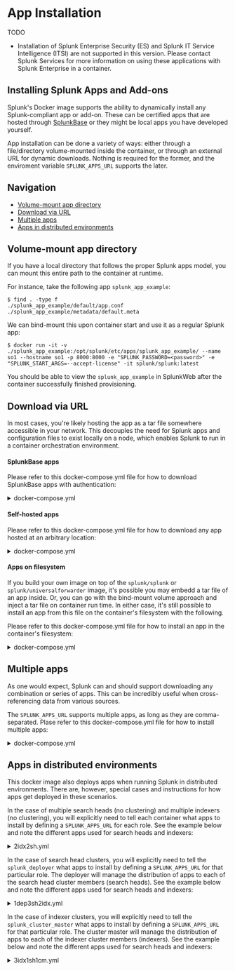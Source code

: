 # App Installation

TODO

* Installation of Splunk Enterprise Security (ES) and Splunk IT Service Intelligence (ITSI) are not supported in this version. 
Please contact Splunk Services for more information on using these applications with Splunk Enterprise in a container.

## Installing Splunk Apps and Add-ons
Splunk's Docker image supports the ability to dynamically install any Splunk-compliant app or add-on. These can be certified apps that are hosted through [SplunkBase](https://splunkbase.splunk.com/) or they might be local apps you have developed yourself.

App installation can be done a variety of ways: either through a file/directory volume-mounted inside the container, or through an external URL for dynamic downloads. Nothing is required for the former, and the enviroment variable `SPLUNK_APPS_URL` supports the later.


## Navigation

* [Volume-mount app directory](#volume-mount-app-directory)
* [Download via URL](#download-via-url)
* [Multiple apps](@multiple-apps)
* [Apps in distributed environments](#apps-in-distributed-environments)

## Volume-mount app directory
If you have a local directory that follows the proper Splunk apps model, you can mount this entire path to the container at runtime.

For instance, take the following app `splunk_app_example`:
```
$ find . -type f
./splunk_app_example/default/app.conf
./splunk_app_example/metadata/default.meta
```

We can bind-mount this upon container start and use it as a regular Splunk app:
```
$ docker run -it -v ./splunk_app_example:/opt/splunk/etc/apps/splunk_app_example/ --name so1 --hostname so1 -p 8000:8000 -e "SPLUNK_PASSWORD=<password>" -e "SPLUNK_START_ARGS=--accept-license" -it splunk/splunk:latest
```

You should be able to view the `splunk_app_example` in SplunkWeb after the container successfully finished provisioning.

## Download via URL
In most cases, you're likely hosting the app as a tar file somewhere accessible in your network. This decouples the need for Splunk apps and configuration files to exist locally on a node, which enables Splunk to run in a container orchestration environment.

#### SplunkBase apps
Please refer to this docker-compose.yml file for how to download SplunkBase apps with authentication:
<details><summary>docker-compose.yml</summary><p>

```
version: "3.6"

services:
  so1:
    image: ${SPLUNK_IMAGE:-splunk/splunk:latest}
    hostname: so1
    environment:
      - SPLUNK_START_ARGS=--accept-license
      - SPLUNK_APPS_URL=https://splunkbase.splunk.com/app/2890/release/4.1.0/download
      - SPLUNKBASE_USERNAME=<sb-username>
      - SPLUNKBASE_PASSWORD=<sb-password>
      - SPLUNK_PASSWORD=<password>
    ports:
      - 8000
```
</p></details>

#### Self-hosted apps
Please refer to this docker-compose.yml file for how to download any app hosted at an arbitrary location:
<details><summary>docker-compose.yml</summary><p>

```
version: "3.6"

services:
  so1:
    image: ${SPLUNK_IMAGE:-splunk/splunk:latest}
    hostname: so1
    environment:
      - SPLUNK_START_ARGS=--accept-license
      - SPLUNK_APPS_URL=https://webserver/apps/app.spl
      - SPLUNK_PASSWORD=<password>
    ports:
      - 8000
```
</p></details>

#### Apps on filesystem
If you build your own image on top of the `splunk/splunk` or `splunk/universalforwarder` image, it's possible you may embedd a tar file of an app inside. Or, you can go with the bind-mount volume approach and inject a tar file on container run time. In either case, it's still possible to install an app from this file on the container's filesystem with the following.

Please refer to this docker-compose.yml file for how to install an app in the container's filesystem:
<details><summary>docker-compose.yml</summary><p>

```
version: "3.6"

services:
  so1:
    image: ${SPLUNK_IMAGE:-splunk/splunk:latest}
    hostname: so1
    environment:
      - SPLUNK_START_ARGS=--accept-license
      - SPLUNK_APPS_URL=/tmp/app.tgz
      - SPLUNK_PASSWORD=<password>
    ports:
      - 8000
```
</p></details>

## Multiple apps
As one would expect, Splunk can and should support downloading any combination or series of apps. This can be incredibly useful when cross-referencing data from various sources.

The `SPLUNK_APPS_URL` supports multiple apps, as long as they are comma-separated. Plase refer to this docker-compose.yml file for how to install multiple apps:
<details><summary>docker-compose.yml</summary><p>

```
version: "3.6"

services:
  so1:
    image: ${SPLUNK_IMAGE:-splunk/splunk:latest}
    hostname: so1
    environment:
      - SPLUNK_START_ARGS=--accept-license
      - SPLUNK_APPS_URL=/tmp/app.tgz,https://webserver/apps/app.spl,https://splunkbase.splunk.com/app/2890/release/4.1.0/download
      - SPLUNKBASE_USERNAME=<sb-username>
      - SPLUNKBASE_PASSWORD=<sb-password>
      - SPLUNK_PASSWORD=<password>
    ports:
      - 8000
```
</p></details>

## Apps in distributed environments
This docker image also deploys apps when running Splunk in distributed environments. There are, however, special cases and instructions for how apps get deployed in these scenarios.

In the case of multiple search heads (no clustering) and multiple indexers (no clustering), you will explicitly need to tell each container what apps to install by defining a `SPLUNK_APPS_URL` for each role. See the example below and note the different apps used for search heads and indexers:

<details><summary>2idx2sh.yml</summary><p>

```
version: "3.6"

networks:
  splunknet:
    driver: bridge
    attachable: true

services:
  sh1:
    networks:
      splunknet:
        aliases:
          - sh1
    image: ${SPLUNK_IMAGE:-splunk/splunk:latest}
    command: start
    hostname: sh1
    container_name: sh1
    environment:
      - SPLUNK_START_ARGS=--accept-license
      - SPLUNK_INDEXER_URL=idx1,idx2
      - SPLUNK_SEARCH_HEAD_URL=sh1,sh2
      - SPLUNK_ROLE=splunk_search_head
      - SPLUNK_APPS_URL=https://webserver/apps/appA.tgz
      - SPLUNK_PASSWORD
    ports:
      - 8000

  sh2:
    networks:
      splunknet:
        aliases:
          - sh2
    image: ${SPLUNK_IMAGE:-splunk/splunk:latest}
    command: start
    hostname: sh2
    container_name: sh2
    environment:
      - SPLUNK_START_ARGS=--accept-license
      - SPLUNK_INDEXER_URL=idx1,idx2
      - SPLUNK_SEARCH_HEAD_URL=sh1,sh2
      - SPLUNK_ROLE=splunk_search_head
      - SPLUNK_APPS_URL=https://webserver/apps/appA.tgz
      - SPLUNK_PASSWORD
    ports:
      - 8000

  idx1:
    networks:
      splunknet:
        aliases:
          - idx1
    image: ${SPLUNK_IMAGE:-splunk/splunk:latest}
    command: start
    hostname: idx1 
    container_name: idx1
    environment:
      - SPLUNK_START_ARGS=--accept-license
      - SPLUNK_INDEXER_URL=idx1,idx2
      - SPLUNK_SEARCH_HEAD_URL=sh1,sh2
      - SPLUNK_ROLE=splunk_indexer
      - SPLUNK_APPS_URL=https://webserver/apps/appB.tgz,https://webserver/apps/appC.tgz
      - SPLUNK_PASSWORD
    ports:
      - 8000

  idx2:
    networks:
      splunknet:
        aliases:
          - idx2
    image: ${SPLUNK_IMAGE:-splunk/splunk:latest}
    command: start
    hostname: idx2
    container_name: idx2
    environment:
      - SPLUNK_START_ARGS=--accept-license
      - SPLUNK_INDEXER_URL=idx1,idx2
      - SPLUNK_SEARCH_HEAD_URL=sh1,sh2
      - SPLUNK_ROLE=splunk_indexer
      - SPLUNK_APPS_URL=https://webserver/apps/appB.tgz,https://webserver/apps/appC.tgz
      - SPLUNK_PASSWORD
    ports:
      - 8000
```
</p></details>

In the case of search head clusters, you will explicitly need to tell the `splunk_deployer` what apps to install by defining a `SPLUNK_APPS_URL` for that particular role. The deployer will manage the distribution of apps to each of the search head cluster members (search heads). See the example below and note the different apps used for search heads and indexers:

<details><summary>1dep3sh2idx.yml</summary><p>

```
version: "3.6"

networks:
  splunknet:
    driver: bridge
    attachable: true

services:
  dep1:
    networks:
      splunknet:
        aliases:
          - dep1
    image: ${SPLUNK_IMAGE:-splunk/splunk:latest}
    command: start
    hostname: dep1
    container_name: dep1
    environment:
      - SPLUNK_START_ARGS=--accept-license
      - SPLUNK_INDEXER_URL=idx1,idx2
      - SPLUNK_SEARCH_HEAD_URL=sh2,sh3
      - SPLUNK_SEARCH_HEAD_CAPTAIN_URL=sh1
      - SPLUNK_DEPLOYER_URL=dep1
      - SPLUNK_ROLE=splunk_deployer
      - SPLUNK_APPS_URL=https://webserver/apps/appA.tgz,https://webserver/apps/appB.tgz
    ports:
      - 8000

  sh1:
    networks:
      splunknet:
        aliases:
          - sh1
    image: ${SPLUNK_IMAGE:-splunk/splunk:latest}
    command: start
    hostname: sh1
    container_name: sh1
    environment:
      - SPLUNK_START_ARGS=--accept-license
      - SPLUNK_INDEXER_URL=idx1,idx2
      - SPLUNK_SEARCH_HEAD_URL=sh2,sh3
      - SPLUNK_SEARCH_HEAD_CAPTAIN_URL=sh1
      - SPLUNK_DEPLOYER_URL=dep1
      - SPLUNK_ROLE=splunk_search_head_captain
    ports:
      - 8000

  sh2:
    networks:
      splunknet:
        aliases:
          - sh2
    image: ${SPLUNK_IMAGE:-splunk/splunk:latest}
    command: start
    hostname: sh2
    container_name: sh2
    environment:
      - SPLUNK_START_ARGS=--accept-license
      - SPLUNK_INDEXER_URL=idx1,idx2
      - SPLUNK_SEARCH_HEAD_URL=sh2,sh3
      - SPLUNK_SEARCH_HEAD_CAPTAIN_URL=sh1
      - SPLUNK_DEPLOYER_URL=dep1
      - SPLUNK_ROLE=splunk_search_head
    ports:
      - 8000

  sh3:
    networks:
      splunknet:
        aliases:
          - sh3
    image: ${SPLUNK_IMAGE:-splunk/splunk:latest}
    command: start
    hostname: sh3
    container_name: sh3
    environment:
      - SPLUNK_START_ARGS=--accept-license
      - SPLUNK_INDEXER_URL=idx1,idx2
      - SPLUNK_SEARCH_HEAD_URL=sh2,sh3
      - SPLUNK_SEARCH_HEAD_CAPTAIN_URL=sh1
      - SPLUNK_DEPLOYER_URL=dep1
      - SPLUNK_ROLE=splunk_search_head
    ports:
      - 8000

  idx1:
    networks:
      splunknet:
        aliases:
          - idx1
    image: ${SPLUNK_IMAGE:-splunk/splunk:latest}
    command: start
    hostname: idx1
    container_name: idx1
    environment:
      - SPLUNK_START_ARGS=--accept-license
      - SPLUNK_INDEXER_URL=idx1,idx2
      - SPLUNK_SEARCH_HEAD_URL=sh2,sh3
      - SPLUNK_SEARCH_HEAD_CAPTAIN_URL=sh1
      - SPLUNK_DEPLOYER_URL=dep1
      - SPLUNK_ROLE=splunk_indexer
    ports:
      - 8000

  idx2:
    networks:
      splunknet:
        aliases:
          - idx2
    image: ${SPLUNK_IMAGE:-splunk/splunk:latest}
    command: start
    hostname: idx2
    container_name: idx2
    environment:
      - SPLUNK_START_ARGS=--accept-license
      - SPLUNK_INDEXER_URL=idx1,idx2
      - SPLUNK_SEARCH_HEAD_URL=sh2,sh3
      - SPLUNK_SEARCH_HEAD_CAPTAIN_URL=sh1
      - SPLUNK_DEPLOYER_URL=dep1
      - SPLUNK_ROLE=splunk_indexer
    ports:
      - 8000    
```
</p></details>

In the case of indexer clusters, you will explicitly need to tell the `splunk_cluster_master` what apps to install by defining a `SPLUNK_APPS_URL` for that particular role. The cluster master will manage the distribution of apps to each of the indexer cluster members (indexers). See the example below and note the different apps used for search heads and indexers:

<details><summary>3idx1sh1cm.yml</summary><p>

```
version: "3.6"

networks:
  splunknet:
    driver: bridge
    attachable: true

services:
  sh1:
    networks:
      splunknet:
        aliases:
          - sh1
    image: ${SPLUNK_IMAGE:-splunk/splunk:latest}
    command: start
    hostname: sh1
    container_name: sh1
    environment:
      - SPLUNK_START_ARGS=--accept-license
      - SPLUNK_INDEXER_URL=idx1,idx2,idx3
      - SPLUNK_SEARCH_HEAD_URL=sh1
      - SPLUNK_CLUSTER_MASTER_URL=cm1
      - SPLUNK_ROLE=splunk_search_head
      - SPLUNK_PASSWORD
    ports:
      - 8000

  cm1:
    networks:
      splunknet:
        aliases:
          - cm1
    image: ${SPLUNK_IMAGE:-splunk/splunk:latest}
    command: start
    hostname: cm1
    container_name: cm1
    environment:
      - SPLUNK_START_ARGS=--accept-license
      - SPLUNK_INDEXER_URL=idx1,idx2,idx3
      - SPLUNK_SEARCH_HEAD_URL=sh1
      - SPLUNK_CLUSTER_MASTER_URL=cm1
      - SPLUNK_ROLE=splunk_cluster_master
      - SPLUNK_APPS_URL=https://webserver/apps/appA.tgz,https://webserver/apps/appB.tgz
      - SPLUNK_PASSWORD
    ports:
      - 8000

  idx1:
    networks:
      splunknet:
        aliases:
          - idx1
    image: ${SPLUNK_IMAGE:-splunk/splunk:latest}
    command: start
    hostname: idx1
    container_name: idx1
    environment:
      - SPLUNK_START_ARGS=--accept-license
      - SPLUNK_INDEXER_URL=idx1,idx2,idx3
      - SPLUNK_SEARCH_HEAD_URL=sh1
      - SPLUNK_CLUSTER_MASTER_URL=cm1
      - SPLUNK_ROLE=splunk_indexer
      - SPLUNK_PASSWORD
    ports:
      - 8000

  idx2:
    networks:
      splunknet:
        aliases:
          - idx2
    image: ${SPLUNK_IMAGE:-splunk/splunk:latest}
    command: start
    hostname: idx2
    container_name: idx2
    environment:
      - SPLUNK_START_ARGS=--accept-license
      - SPLUNK_INDEXER_URL=idx1,idx2,idx3
      - SPLUNK_SEARCH_HEAD_URL=sh1
      - SPLUNK_CLUSTER_MASTER_URL=cm1
      - SPLUNK_ROLE=splunk_indexer
      - SPLUNK_PASSWORD
    ports:
      - 8000

  idx3:
    networks:
      splunknet:
        aliases:
          - idx3
    image: ${SPLUNK_IMAGE:-splunk/splunk:latest}
    command: start
    hostname: idx3
    container_name: idx3
    environment:
      - SPLUNK_START_ARGS=--accept-license
      - SPLUNK_INDEXER_URL=idx1,idx2,idx3
      - SPLUNK_SEARCH_HEAD_URL=sh1,sh2,sh3
      - SPLUNK_CLUSTER_MASTER_URL=cm1
      - SPLUNK_ROLE=splunk_indexer
      - SPLUNK_PASSWORD
    ports:
      - 8000
```
</p></details>
